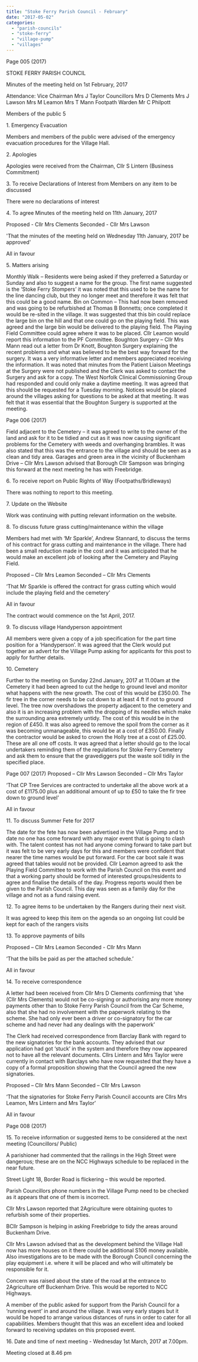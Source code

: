 ```yaml
---
title: "Stoke Ferry Parish Council - February"
date: "2017-05-02"
categories: 
  - "parish-councils"
  - "stoke-ferry"
  - "village-pump"
  - "villages"
---
```


Page 005 (2017)

STOKE FERRY PARISH COUNCIL

Minutes of the meeting held on 1st February, 2017

Attendance: Vice Chairman Mrs J Taylor Councillors Mrs D Clements Mrs J Lawson Mrs M Leamon Mrs T Mann Footpath Warden Mr C Philpott

Members of the public 5

1\. Emergency Evacuation

Members and members of the public were advised of the emergency evacuation procedures for the Village Hall.

2\. Apologies

Apologies were received from the Chairman, Cllr S Lintern (Business Commitment)

3\. To receive Declarations of Interest from Members on any item to be discussed

There were no declarations of interest

4\. To agree Minutes of the meeting held on 11th January, 2017

Proposed - Cllr Mrs Clements Seconded - Cllr Mrs Lawson

'That the minutes of the meeting held on Wednesday 11th January, 2017 be approved'

All in favour

5\. Matters arising

Monthly Walk – Residents were being asked if they preferred a Saturday or Sunday and also to suggest a name for the group. The first name suggested is the ‘Stoke Ferry Stompers’ it was noted that this used to be the name for the line dancing club, but they no longer meet and therefore it was felt that this could be a good name. Bin on Common – This had now been removed and was going to be refurbished at Thomas B Bonnetts; once completed it would be re-sited in the village. It was suggested that this bin could replace the large bin on the hill and that one could go on the playing field. This was agreed and the large bin would be delivered to the playing field. The Playing Field Committee could agree where it was to be placed. Cllr Leamon would report this information to the PF Committee. Boughton Surgery – Cllr Mrs Mann read out a letter from Dr Knott, Boughton Surgery explaining the recent problems and what was believed to be the best way forward for the surgery. It was a very informative letter and members appreciated receiving the information. It was noted that minutes from the Patient Liaison Meetings at the Surgery were not published and the Clerk was asked to contact the Surgery and ask for a copy. The West Norfolk Clinical Commissioning Group had responded and could only make a daytime meeting. It was agreed that this should be requested for a Tuesday morning. Notices would be placed around the villages asking for questions to be asked at that meeting. It was felt that it was essential that the Boughton Surgery is supported at the meeting.

Page 006 (2017)

Field adjacent to the Cemetery – it was agreed to write to the owner of the land and ask for it to be tidied and cut as it was now causing significant problems for the Cemetery with weeds and overhanging brambles. It was also stated that this was the entrance to the village and should be seen as a clean and tidy area. Garages and green area in the vicinity of Buckenham Drive – Cllr Mrs Lawson advised that Borough Cllr Sampson was bringing this forward at the next meeting he has with Freebridge.

6\. To receive report on Public Rights of Way (Footpaths/Bridleways)

There was nothing to report to this meeting.

7\. Update on the Website

Work was continuing with putting relevant information on the website.

8\. To discuss future grass cutting/maintenance within the village

Members had met with ‘Mr Sparkle’, Andrew Stannard, to discuss the terms of his contract for grass cutting and maintenance in the village. There had been a small reduction made in the cost and it was anticipated that he would make an excellent job of looking after the Cemetery and Playing Field.

Proposed – Cllr Mrs Leamon Seconded – Cllr Mrs Clements

‘That Mr Sparkle is offered the contract for grass cutting which would include the playing field and the cemetery’

All in favour

The contract would commence on the 1st April, 2017.

9\. To discuss village Handyperson appointment

All members were given a copy of a job specification for the part time position for a ‘Handyperson’. It was agreed that the Clerk would put together an advert for the Village Pump asking for applicants for this post to apply for further details.

10\. Cemetery

Further to the meeting on Sunday 22nd January, 2017 at 11.00am at the Cemetery it had been agreed to cut the hedge to ground level and monitor what happens with the new growth. The cost of this would be £350.00. The fir tree in the corner needs to be cut down to at least 4 ft if not to ground level. The tree now overshadows the property adjacent to the cemetery and also it is an increasing problem with the dropping of its needles which make the surrounding area extremely untidy. The cost of this would be in the region of £450. It was also agreed to remove the spoil from the corner as it was becoming unmanageable, this would be at a cost of £350.00. Finally the contractor would be asked to crown the Holly tree at a cost of £25.00. These are all one off costs. It was agreed that a letter should go to the local undertakers reminding them of the regulations for Stoke Ferry Cemetery and ask them to ensure that the gravediggers put the waste soil tidily in the specified place.

Page 007 (2017) Proposed – Cllr Mrs Lawson Seconded – Cllr Mrs Taylor

‘That CP Tree Services are contracted to undertake all the above work at a cost of £1175.00 plus an additional amount of up to £50 to take the fir tree down to ground level’

All in favour

11\. To discuss Summer Fete for 2017

The date for the fete has now been advertised in the Village Pump and to date no one has come forward with any major event that is going to clash with. The talent contest has not had anyone coming forward to take part but it was felt to be very early days for this and members were confident that nearer the time names would be put forward. For the car boot sale it was agreed that tables would not be provided. Cllr Leamon agreed to ask the Playing Field Committee to work with the Parish Council on this event and that a working party should be formed of interested groups/residents to agree and finalise the details of the day. Progress reports would then be given to the Parish Council. This day was seen as a family day for the village and not as a fund raising event.

12\. To agree items to be undertaken by the Rangers during their next visit.

It was agreed to keep this item on the agenda so an ongoing list could be kept for each of the rangers visits

13\. To approve payments of bills

Proposed – Cllr Mrs Leamon Seconded - Cllr Mrs Mann

‘That the bills be paid as per the attached schedule.’

All in favour

14\. To receive correspondence

A letter had been received from Cllr Mrs D Clements confirming that ‘she (Cllr Mrs Clements) would not be co-signing or authorising any more money payments other than to Stoke Ferry Parish Council from the Car Scheme, also that she had no involvement with the paperwork relating to the scheme. She had only ever been a driver or co-signatory for the car scheme and had never had any dealings with the paperwork’

The Clerk had received correspondence from Barclay Bank with regard to the new signatories for the bank accounts. They advised that our application had got ‘stuck’ in the system and therefore they now appeared not to have all the relevant documents. Cllrs Lintern and Mrs Taylor were currently in contact with Barclays who have now requested that they have a copy of a formal proposition showing that the Council agreed the new signatories.

Proposed – Cllr Mrs Mann Seconded – Cllr Mrs Lawson

‘That the signatories for Stoke Ferry Parish Council accounts are Cllrs Mrs Leamon, Mrs Lintern and Mrs Taylor’

All in favour

Page 008 (2017)

15\. To receive information or suggested items to be considered at the next meeting (Councillors/ Public)

A parishioner had commented that the railings in the High Street were dangerous; these are on the NCC Highways schedule to be replaced in the near future.

Street Light 18, Border Road is flickering – this would be reported.

Parish Councillors phone numbers in the Village Pump need to be checked as it appears that one of them is incorrect.

Cllr Mrs Lawson reported that 2Agriculture were obtaining quotes to refurbish some of their properties.

BCllr Sampson is helping in asking Freebridge to tidy the areas around Buckenham Drive.

Cllr Mrs Lawson advised that as the development behind the Village Hall now has more houses on it there could be additional S106 money available. Also investigations are to be made with the Borough Council concerning the play equipment i.e. where it will be placed and who will ultimately be responsible for it.

Concern was raised about the state of the road at the entrance to 2Agriculture off Buckenham Drive. This would be reported to NCC Highways.

A member of the public asked for support from the Parish Council for a ‘running event’ in and around the village. It was very early stages but it would be hoped to arrange various distances of runs in order to cater for all capabilities. Members thought that this was an excellent idea and looked forward to receiving updates on this proposed event.

16\. Date and time of next meeting - Wednesday 1st March, 2017 at 7.00pm.

Meeting closed at 8.46 pm
